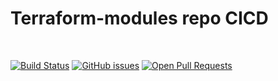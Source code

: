 # Terraform-modules repo CICD
<br>

[![Build Status](https://img.shields.io/github/actions/workflow/status/varun-charan/terraform-modules/terraform-modules-workflow.yaml?label=CI)](https://github.com/varun-charan/terraform-modules/actions/workflows/terraform-modules-workflow.yaml)
[![GitHub issues](https://img.shields.io/github/issues/varun-charan/terraform-modules?label=issues)](https://github.com/varun-charan/terraform-modules/issues)
[![Open Pull Requests](https://img.shields.io/github/issues-pr-raw/varun-charan/terraform-modules?label=open%20PRs)](https://github.com/varun-charan/terraform-modules/pulls)